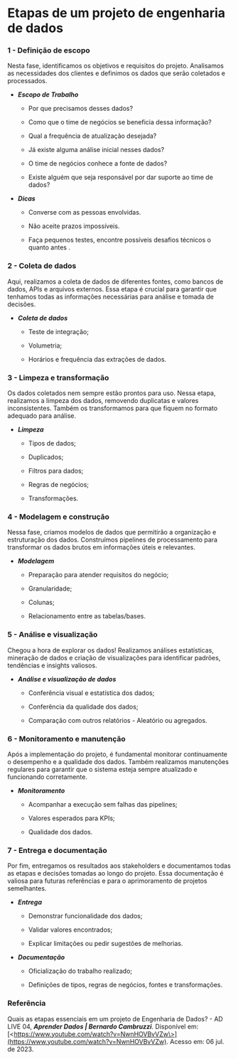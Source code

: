 # Etapas de um projeto de engenharia de dados


### 1 - Definição de escopo

Nesta fase, identificamos os objetivos e requisitos do projeto. Analisamos as necessidades dos clientes e definimos os dados que serão coletados e processados.

+ ***Escopo de Trabalho***

  + Por que precisamos desses dados?

  + Como que o time de negócios se beneficia dessa informação?

  + Qual a frequência de atualização desejada?

  + Já existe alguma análise inicial nesses dados?

  + O time de negócios conhece a fonte de dados?

  + Existe alguém que seja responsável por dar suporte ao time de dados?

+ ***Dicas***

  + Converse com as pessoas envolvidas.

  + Não aceite prazos impossíveis.

  + Faça pequenos testes, encontre possíveis desafios técnicos o quanto antes .


### 2 - Coleta de dados

Aqui, realizamos a coleta de dados de diferentes fontes, como bancos de dados, APIs e arquivos externos. Essa etapa é crucial para garantir que tenhamos todas as informações necessárias para análise e tomada de decisões.

+ ***Coleta de dados***

  + Teste de integração;

  + Volumetria;

  + Horários e frequência das extrações de dados.


### 3 - Limpeza e transformação

Os dados coletados nem sempre estão prontos para uso. Nessa etapa, realizamos a limpeza dos dados, removendo duplicatas e valores inconsistentes. Também os transformamos para que fiquem no formato adequado para análise.

+ ***Limpeza***

  + Tipos de dados;

  + Duplicados;

  + Filtros para dados;

  + Regras de negócios;

  + Transformações.


### 4 - Modelagem e construção

Nessa fase, criamos modelos de dados que permitirão a organização e estruturação dos dados. Construímos pipelines de processamento para transformar os dados brutos em informações úteis e relevantes.

+ ***Modelagem***

  + Preparação para atender requisitos do negócio;

  + Granularidade;

  + Colunas;

  + Relacionamento entre as tabelas/bases.


### 5 - Análise e visualização

Chegou a hora de explorar os dados! Realizamos análises estatísticas, mineração de dados e criação de visualizações para identificar padrões, tendências e insights valiosos.

+ ***Análise e visualização de dados***

  + Conferência visual e estatística dos dados;

  + Conferência da qualidade dos dados;

  + Comparação com outros relatórios - Aleatório ou agregados.


### 6 - Monitoramento e manutenção

Após a implementação do projeto, é fundamental monitorar continuamente o desempenho e a qualidade dos dados. Também realizamos manutenções regulares para garantir que o sistema esteja sempre atualizado e funcionando corretamente.

+ ***Monitoramento***

  + Acompanhar a execução sem falhas das pipelines;

  + Valores esperados para KPIs;

  + Qualidade dos dados.


### 7 - Entrega e documentação

Por fim, entregamos os resultados aos stakeholders e documentamos todas as etapas e decisões tomadas ao longo do projeto. Essa documentação é valiosa para futuras referências e para o aprimoramento de projetos semelhantes.

+ ***Entrega***

  + Demonstrar funcionalidade dos dados;

  + Validar valores encontrados;

  + Explicar limitações ou pedir sugestões de melhorias.

+ ***Documentação***

  + Oficialização do trabalho realizado;

  + Definições de tipos, regras de negócios, fontes e transformações.


### Referência

Quais as etapas essenciais em um projeto de Engenharia de Dados? - AD LIVE 04, ***Aprender Dados | Bernardo Cambruzzi***. Disponível em: [\<https://www.youtube.com/watch?v=NwnHOVBvVZw\>](https://www.youtube.com/watch?v=NwnHOVBvVZw). Acesso em: 06 jul. de 2023.
